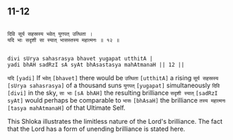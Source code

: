 ## 11-12


```shloka-sa

दिवि सूर्य सहस्रस्य भवेत् युगपत् उत्थिता ।
यदि भाः सदृशी सा स्यात् भासस्तस्य महात्मनः ॥ १२ ॥

```
```shloka-sa-hk

divi sUrya sahasrasya bhavet yugapat utthitA |
yadi bhAH sadRzI sA syAt bhAsastasya mahAtmanaH || 12 ||

```
`यदि` `[yadi]` If `भवेत्` `[bhavet]` there would be `उत्थिता` `[utthitA]` a rising `सूर्य सहस्रस्य` `[sUrya sahasrasya]` of a thousand suns `युगपत्` `[yugapat]` simultaneously `दिवि` `[divi]` in the sky, `सा भाः` `[sA bhAH]` the resulting brilliance `सदृशी स्यात्` `[sadRzI syAt]` would perhaps be comparable to `भासः` `[bhAsaH]` the brilliance `तस्य महात्मनः` `[tasya mahAtmanaH]` of that Ultimate Self.

This Shloka illustrates the limitless nature of the Lord's brilliance. The fact that the Lord has a form of unending brilliance is stated here.


